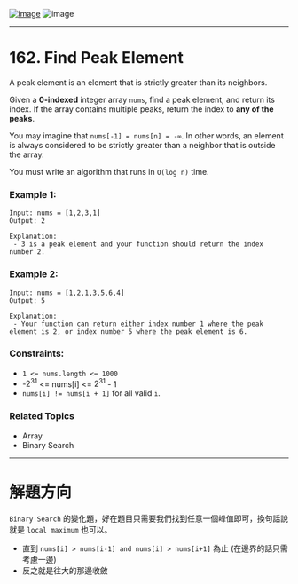[![image](https://img.shields.io/badge/Leetcode-Link-blue?logo=leetcode)](https://leetcode.com/problems/find-peak-element/)
![image](https://img.shields.io/badge/Difficulty-Medium-yellow)

---

# 162. Find Peak Element

A peak element is an element that is strictly greater than its neighbors.

Given a **0-indexed** integer array `nums`, find a peak element, and return its index. If the array contains multiple peaks, return the index to **any of the peaks**.

You may imagine that `nums[-1] = nums[n] = -∞`. In other words, an element is always considered to be strictly greater than a neighbor that is outside the array.

You must write an algorithm that runs in `O(log n)` time.

### Example 1:

```
Input: nums = [1,2,3,1]
Output: 2

Explanation:
 - 3 is a peak element and your function should return the index number 2.
```

### Example 2:

```
Input: nums = [1,2,1,3,5,6,4]
Output: 5

Explanation:
 - Your function can return either index number 1 where the peak element is 2, or index number 5 where the peak element is 6.
```

### Constraints:

- `1 <= nums.length <= 1000`
- -$2^{31}$ <= nums[i] <= $2^{31}$ - 1
- `nums[i] != nums[i + 1]` for all valid `i`.

### Related Topics

- Array
- Binary Search
  
---

# 解題方向

`Binary Search` 的變化題，好在題目只需要我們找到任意一個峰值即可，換句話說就是 `local maximum` 也可以。

- 直到 `nums[i] > nums[i-1] and nums[i] > nums[i+1]` 為止 (在邊界的話只需考慮一邊)
- 反之就是往大的那邊收斂

